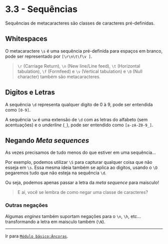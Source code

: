 # 3.3 - Sequências
Sequências de metacaracteres são classes de caracteres pré-definidas.


## Whitespaces
O metacaractere `\s` é uma sequência pré-definida para espaços em branco, pode ser representado por `[\r\n\t\f\v ]`.

> `\r` (Carriage Return), `\n` (New line/Line feed), `\t` (Horizontal tabulation), `\f` (Formfeed) e `\v` (Vertical tabulation) e `\0` (Null character) também são metacaracteres.


## Digitos e Letras
A sequência `\d` representa qualquer digito de 0 à 9, pode ser entendida como `[0-9]`.

A sequência `\w` é uma extensão de `\d` com as letras do alfabeto (sem acentuações) e o *underline* (`_`), pode ser entendido como `[a-zA-Z0-9_]`.


## Negando *Meta sequences*
As vezes precisamos de tudo menos do que estiver em uma sequência... 

Por exemplo, podemos utilizar `\S` para capturar qualquer coisa que não esseja em `\s`. Essa mesma ideia também se aplica ao digitos, usando o `\D` pegaremos tudo que não esteja na sequência `\d`.

Ou seja, podemos apenas passar a letra da *meta sequence* para maisculo!

> E aí, você se lembra de como negar uma classe de caracteres?

### Outras negações
Algumas *engines* também suportam negações para o `\n`, `\h`, etc... transformando a letra em maisculo também (`\N`).

---

Ir para [`Módulo básico:Âncoras`](../anchors.md).
